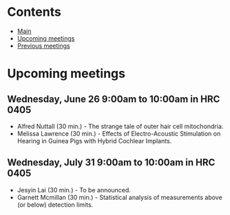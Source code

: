 # Contents

* [Main](index.md)
* [Upcoming meetings](upcoming.md)
* [Previous meetings](prior.md)

# Upcoming meetings

## Wednesday, June 26 9:00am to 10:00am in HRC 0405

* Alfred Nuttall (30 min.) - The strange tale of outer hair cell mitochondria.
* Melissa Lawrence (30 min.) - Effects of Electro-Acoustic Stimulation on Hearing in Guinea Pigs with Hybrid Cochlear Implants.

## Wednesday, July 31 9:00am to 10:00am in HRC 0405

* Jesyin Lai (30 min.) - To be announced.
* Garnett Mcmillan (30 min.) - Statistical analysis of measurements above (or below) detection limits.
